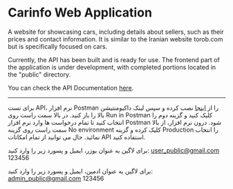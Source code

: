 # Carinfo Web Application

A website for showcasing cars, including details about sellers, such as their prices and contact information. It is similar to the Iranian website torob.com but is specifically focused on cars.

Currently, the API has been built and is ready for use. The frontend part of the application is under development, with completed portions located in the "public" directory.

You can check the API Documentation [here](https://documenter.getpostman.com/view/35280116/2sA3s6FpuJ).

---

برای تست API، نرم افزار Postman را از [اینجا](https://www.postman.com/downloads/) نصب کرده و سپس لینک داکیومنتیشن بالا را باز کنید. در بالا سمت راست روی Run in Postman کلیک کنید و گزینه دوم را انتخاب کنید تا تمام درخواست ها وارد نرم افزار Postman شود. درون نرم افزار،
از بالا سمت راست روی گزینه No environment کلیک کرده و گزینه Production را انتخاب نمائید.
حال می توانید از تمام امکانات API استفاده کنید.

برای لاگین به عنوان یوزر، ایمیل و پسورد زیر را وارد کنید:
user_public@gmail.com
123456

برای لاگین به عنوان ادمین، ایمیل و پسورد زیر را وارد کنید:
admin_public@gmail.com
123456
